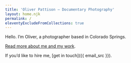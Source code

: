 ```yaml
---
title: 'Oliver Pattison – Documentary Photography'
layout: home.njk
permalink: /
eleventyExcludeFromCollections: true
---
```


Hello. I’m Oliver, a photographer based in Colorado Springs.

[Read more about me and my work](/about/).

If you’d like to hire me, [get in touch]({{ email_src }}).